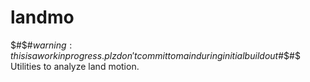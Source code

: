 # landmo
$#$#$warning: this is a work in progress. plz don't commit to main during initial buildout$#$#$
Utilities to analyze land motion.
